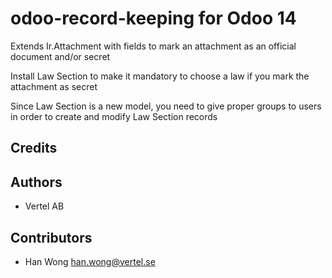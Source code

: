 # odoo-record-keeping for Odoo 14
Extends Ir.Attachment with fields to mark an attachment as an official document and/or secret

Install Law Section to make it mandatory to choose a law if you mark the attachment as secret

Since Law Section is a new model, you need to give proper groups to users in order to create and modify Law Section records

## Credits
Authors
-------
* Vertel AB

Contributors
------------
* Han Wong <han.wong@vertel.se>
